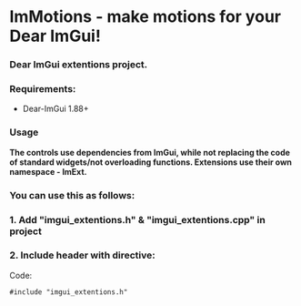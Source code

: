 ImMotions - make motions for your Dear ImGui!
=====

### Dear ImGui extentions project.

### Requirements:
 - Dear-ImGui 1.88+

### Usage

**The controls use dependencies from ImGui, while not replacing the code of standard widgets/not overloading functions.
Extensions use their own namespace - ImExt.**

### You can use this as follows: 

### 1. Add "imgui_extentions.h" & "imgui_extentions.cpp" in project
### 2. Include header with directive:
Code:
```
#include "imgui_extentions.h"
```
